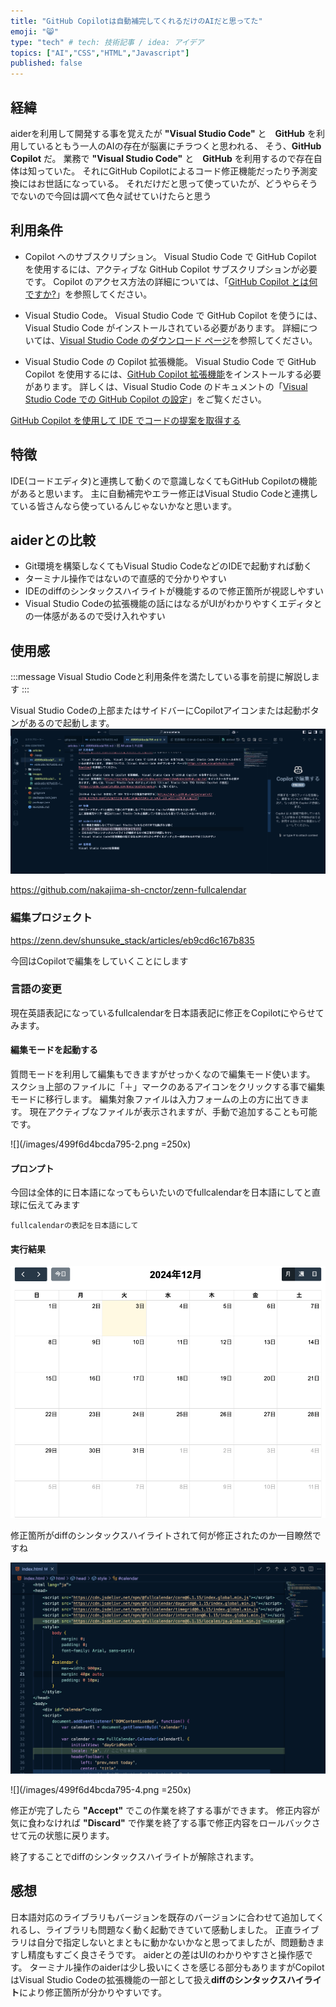 ```yaml
---
title: "GitHub Copilotは自動補完してくれるだけのAIだと思ってた"
emoji: "😸"
type: "tech" # tech: 技術記事 / idea: アイデア
topics: ["AI","CSS","HTML","Javascript"]
published: false
---
```


## 経緯
aiderを利用して開発する事を覚えたが **"Visual Studio Code"** と　**GitHub** を利用しているともう一人のAIの存在が脳裏にチラつくと思われる、
そう、**GitHub Copilot** だ。
業務で **"Visual Studio Code"** と　**GitHub** を利用するので存在自体は知っていた。
それにGitHub Copilotによるコード修正機能だったり予測変換にはお世話になっている。
それだけだと思って使っていたが、どうやらそうでないので今回は調べて色々試せていけたらと思う

## 利用条件
- Copilot へのサブスクリプション。 Visual Studio Code で GitHub Copilot を使用するには、アクティブな GitHub Copilot サブスクリプションが必要です。 Copilot のアクセス方法の詳細については、「[GitHub Copilot とは何ですか?](https://docs.github.com/ja/copilot/about-github-copilot/what-is-github-copilot#getting-access-to-copilot)」を参照してください。

- Visual Studio Code。 Visual Studio Code で GitHub Copilot を使うには、Visual Studio Code がインストールされている必要があります。 詳細については、[Visual Studio Code のダウンロード ページ](https://code.visualstudio.com/Download)を参照してください。

- Visual Studio Code の Copilot 拡張機能。 Visual Studio Code で GitHub Copilot を使用するには、[GitHub Copilot 拡張機能](https://marketplace.visualstudio.com/items?itemName=GitHub.copilot)をインストールする必要があります。 詳しくは、Visual Studio Code のドキュメントの「[Visual Studio Code での GitHub Copilot の設定](https://code.visualstudio.com/docs/copilot/setup)」をご覧ください。

[GitHub Copilot を使用して IDE でコードの提案を取得する](https://docs.github.com/ja/copilot/using-github-copilot/getting-code-suggestions-in-your-ide-with-github-copilot)

## 特徴
IDE(コードエディタ)と連携して動くので意識しなくてもGitHub Copilotの機能があると思います。
主に自動補完やエラー修正はVisual Studio Codeと連携している皆さんなら使っているんじゃないかなと思います。

## aiderとの比較
- Git環境を構築しなくてもVisual Studio CodeなどのIDEで起動すれば動く
- ターミナル操作ではないので直感的で分かりやすい
- IDEのdiffのシンタックスハイライトが機能するので修正箇所が視認しやすい
- Visual Studio Codeの拡張機能の話にはなるがUIがわかりやすくエディタとの一体感があるので受け入れやすい


## 使用感

:::message
 Visual Studio Codeと利用条件を満たしている事を前提に解説します
:::

Visual Studio Codeの上部またはサイドバーにCopilotアイコンまたは起動ボタンがあるので起動します。
![](/images/499f6d4bcda795-1.png)

https://github.com/nakajima-sh-cnctor/zenn-fullcalendar

### 編集プロジェクト

https://zenn.dev/shunsuke_stack/articles/eb9cd6c167b835

今回はCopilotで編集をしていくことにします

### 言語の変更
現在英語表記になっているfullcalendarを日本語表記に修正をCopilotにやらせてみます。

#### 編集モードを起動する
質問モードを利用して編集もできますがせっかくなので編集モード使います。
スクショ上部のファイルに「＋」マークのあるアイコンをクリックする事で編集モードに移行します。
編集対象ファイルは入力フォームの上の方に出てきます。
現在アクティブなファイルが表示されますが、手動で追加することも可能です。

![](/images/499f6d4bcda795-2.png =250x)


#### プロンプト
今回は全体的に日本語になってもらいたいのでfullcalendarを日本語にしてと直球に伝えてみます

```
fullcalendarの表記を日本語にして
```

#### 実行結果
![](/images/499f6d4bcda795-5.png)

修正箇所がdiffのシンタックスハイライトされて何が修正されたのか一目瞭然ですね

![](/images/499f6d4bcda795-3.png)

![](/images/499f6d4bcda795-4.png =250x)

修正が完了したら **"Accept"** でこの作業を終了する事ができます。
修正内容が気に食わなければ **"Discard"** で作業を終了する事で修正内容をロールバックさせて元の状態に戻ります。

終了することでdiffのシンタックスハイライトが解除されます。

## 感想
日本語対応のライブラリもバージョンを既存のバージョンに合わせて追加してくれるし、ライブラリも問題なく動く起動できていて感動しました。
正直ライブラリは自分で指定しないとまともに動かないかなと思ってましたが、問題動きますし精度もすごく良さそうです。
aiderとの差はUIのわかりやすさと操作感です。
ターミナル操作のaiderは少し扱いにくさを感じる部分もありますがCopilotはVisual Studio Codeの拡張機能の一部として扱え**diffのシンタックスハイライト**により修正箇所が分かりやすいです。